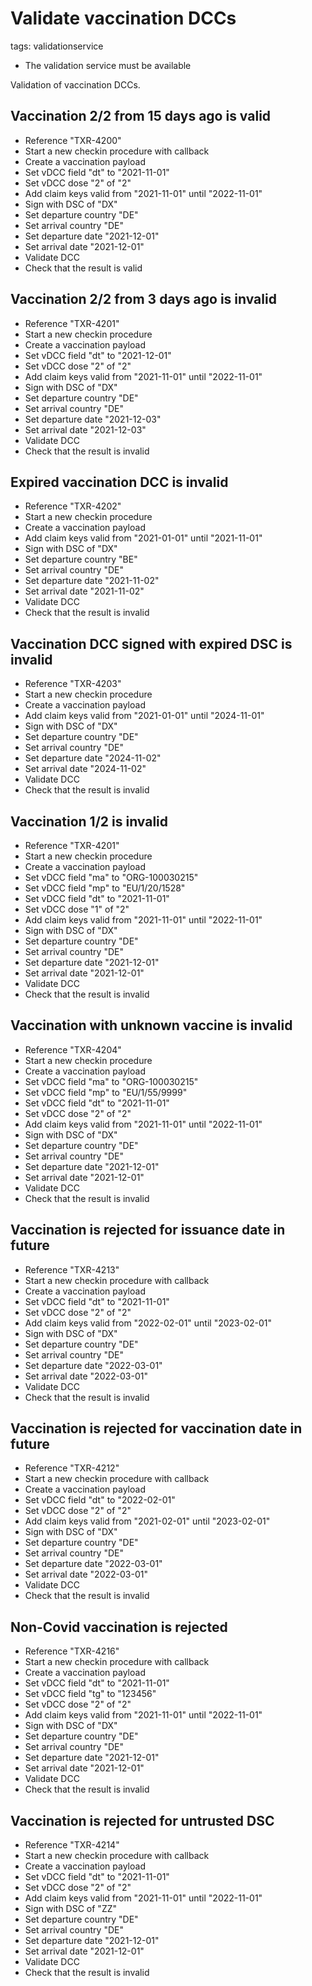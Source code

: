 # Validate vaccination DCCs

tags: validationservice

* The validation service must be available

Validation of vaccination DCCs. 

## Vaccination 2/2 from 15 days ago is valid
* Reference "TXR-4200"
* Start a new checkin procedure with callback
* Create a vaccination payload
* Set vDCC field "dt" to "2021-11-01" 
* Set vDCC dose "2" of "2"
* Add claim keys valid from "2021-11-01" until "2022-11-01"
* Sign with DSC of "DX"
* Set departure country "DE"
* Set arrival country "DE"
* Set departure date "2021-12-01"
* Set arrival date "2021-12-01"
* Validate DCC
* Check that the result is valid


## Vaccination 2/2 from 3 days ago is invalid
* Reference "TXR-4201"
* Start a new checkin procedure
* Create a vaccination payload
* Set vDCC field "dt" to "2021-12-01"
* Set vDCC dose "2" of "2"
* Add claim keys valid from "2021-11-01" until "2022-11-01"
* Sign with DSC of "DX"
* Set departure country "DE"
* Set arrival country "DE"
* Set departure date "2021-12-03"
* Set arrival date "2021-12-03"
* Validate DCC
* Check that the result is invalid


## Expired vaccination DCC is invalid
* Reference "TXR-4202"
* Start a new checkin procedure
* Create a vaccination payload
* Add claim keys valid from "2021-01-01" until "2021-11-01"
* Sign with DSC of "DX"
* Set departure country "BE"
* Set arrival country "DE"
* Set departure date "2021-11-02"
* Set arrival date "2021-11-02"
* Validate DCC
* Check that the result is invalid


## Vaccination DCC signed with expired DSC is invalid
* Reference "TXR-4203"
* Start a new checkin procedure
* Create a vaccination payload
* Add claim keys valid from "2021-01-01" until "2024-11-01"
* Sign with DSC of "DX"
* Set departure country "DE"
* Set arrival country "DE"
* Set departure date "2024-11-02"
* Set arrival date "2024-11-02"
* Validate DCC
* Check that the result is invalid




## Vaccination 1/2 is invalid
* Reference "TXR-4201"
* Start a new checkin procedure
* Create a vaccination payload
* Set vDCC field "ma" to "ORG-100030215"
* Set vDCC field "mp" to "EU/1/20/1528"
* Set vDCC field "dt" to "2021-11-01"
* Set vDCC dose "1" of "2"
* Add claim keys valid from "2021-11-01" until "2022-11-01"
* Sign with DSC of "DX"
* Set departure country "DE"
* Set arrival country "DE"
* Set departure date "2021-12-01"
* Set arrival date "2021-12-01"
* Validate DCC
* Check that the result is invalid


## Vaccination with unknown vaccine is invalid
* Reference "TXR-4204"
* Start a new checkin procedure
* Create a vaccination payload
* Set vDCC field "ma" to "ORG-100030215"
* Set vDCC field "mp" to "EU/1/55/9999"
* Set vDCC field "dt" to "2021-11-01"
* Set vDCC dose "2" of "2"
* Add claim keys valid from "2021-11-01" until "2022-11-01"
* Sign with DSC of "DX"
* Set departure country "DE"
* Set arrival country "DE"
* Set departure date "2021-12-01"
* Set arrival date "2021-12-01"
* Validate DCC
* Check that the result is invalid

## Vaccination is rejected for issuance date in future
* Reference "TXR-4213"
* Start a new checkin procedure with callback
* Create a vaccination payload
* Set vDCC field "dt" to "2021-11-01" 
* Set vDCC dose "2" of "2"
* Add claim keys valid from "2022-02-01" until "2023-02-01"
* Sign with DSC of "DX"
* Set departure country "DE"
* Set arrival country "DE"
* Set departure date "2022-03-01"
* Set arrival date "2022-03-01"
* Validate DCC
* Check that the result is invalid


## Vaccination is rejected for vaccination date in future
* Reference "TXR-4212"
* Start a new checkin procedure with callback
* Create a vaccination payload
* Set vDCC field "dt" to "2022-02-01" 
* Set vDCC dose "2" of "2"
* Add claim keys valid from "2021-02-01" until "2023-02-01"
* Sign with DSC of "DX"
* Set departure country "DE"
* Set arrival country "DE"
* Set departure date "2022-03-01"
* Set arrival date "2022-03-01"
* Validate DCC
* Check that the result is invalid

## Non-Covid vaccination is rejected
* Reference "TXR-4216"
* Start a new checkin procedure with callback
* Create a vaccination payload
* Set vDCC field "dt" to "2021-11-01" 
* Set vDCC field "tg" to "123456" 
* Set vDCC dose "2" of "2"
* Add claim keys valid from "2021-11-01" until "2022-11-01"
* Sign with DSC of "DX"
* Set departure country "DE"
* Set arrival country "DE"
* Set departure date "2021-12-01"
* Set arrival date "2021-12-01"
* Validate DCC
* Check that the result is invalid

## Vaccination is rejected for untrusted DSC
* Reference "TXR-4214"
* Start a new checkin procedure with callback
* Create a vaccination payload
* Set vDCC field "dt" to "2021-11-01" 
* Set vDCC dose "2" of "2"
* Add claim keys valid from "2021-11-01" until "2022-11-01"
* Sign with DSC of "ZZ"
* Set departure country "DE"
* Set arrival country "DE"
* Set departure date "2021-12-01"
* Set arrival date "2021-12-01"
* Validate DCC
* Check that the result is invalid
